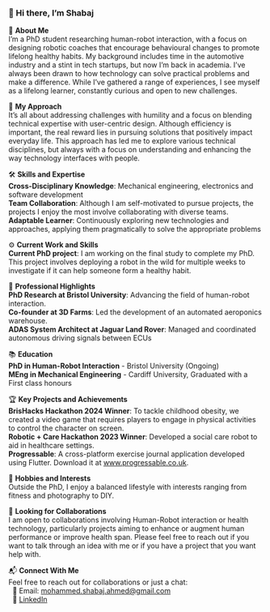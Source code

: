 ### 👋 Hi there, I’m Shabaj

<!--
**msahmed1/msahmed1** is a ✨ _special_ ✨ repository because its `README.md` (this file) appears on your GitHub profile.

Here are some ideas to get you started:

- 🔭 I’m currently working on ...
- 🌱 I’m currently learning ...
- 👯 I’m looking to collaborate on ...
- 🤔 I’m looking for help with ...
- 💬 Ask me about ...
- 📫 How to reach me: ...
- 😄 Pronouns: ...
- ⚡ Fun fact: ...
-->

🌱 **About Me** <br />
I’m a PhD student researching human-robot interaction, with a focus on designing robotic coaches that encourage behavioural changes to promote lifelong healthy habits. My background includes time in the automotive industry and a stint in tech startups, but now I’m back in academia. I’ve always been drawn to how technology can solve practical problems and make a difference. While I’ve gathered a range of experiences, I see myself as a lifelong learner, constantly curious and open to new challenges.

🧩 **My Approach** <br />
It’s all about addressing challenges with humility and a focus on blending technical expertise with user-centric design. Although efficiency is important, the real reward lies in pursuing solutions that positively impact everyday life. This approach has led me to explore various technical disciplines, but always with a focus on understanding and enhancing the way technology interfaces with people. <br />

🛠 **Skills and Expertise** <br />
**Cross-Disciplinary Knowledge**: Mechanical engineering, electronics and software development <br />
**Team Collaboration**: Although I am self-motivated to pursue projects, the projects I enjoy the most involve collaborating with diverse teams. <br />
**Adaptable Learner**: Continuously exploring new technologies and approaches, applying them pragmatically to solve the appropriate problems <br />

⚙️ **Current Work and Skills** <br />
**Current PhD project**: I am working on the final study to complete my PhD. This project involves deploying a robot in the wild for multiple weeks to investigate if it can help someone form a healthy habit. <br />

💼 **Professional Highlights** <br />
**PhD Research at Bristol University**: Advancing the field of human-robot interaction. <br />
**Co-founder at 3D Farms**: Led the development of an automated aeroponics warehouse. <br />
**ADAS System Architect at Jaguar Land Rover**: Managed and coordinated autonomous driving signals between ECUs <br />

📚 **Education** <br />
**PhD in Human-Robot Interaction** - Bristol University (Ongoing) <br />
**MEng in Mechanical Engineering** - Cardiff University, Graduated with a First class honours<br />

🏆 **Key Projects and Achievements** <br />
**BrisHacks Hackathon 2024 Winner**: To tackle childhood obesity, we created a video game that requires players to engage in physical activities to control the character on screen. <br />
**Robotic + Care Hackathon 2023 Winner**: Developed a social care robot to aid in healthcare settings. <br />
**Progressable**: A cross-platform exercise journal application developed using Flutter. Download it at www.progressable.co.uk.  

🎨 **Hobbies and Interests** <br />
Outside the PhD, I enjoy a balanced lifestyle with interests ranging from fitness and photography to DIY. <br />

🤝 **Looking for Collaborations** <br />
I am open to collaborations involving Human-Robot interaction or health technology, particularly projects aiming to enhance or augment human performance or improve health span. Please feel free to reach out if you want to talk through an idea with me or if you have a project that you want help with. <br />

📬 **Connect With Me** <br />
Feel free to reach out for collaborations or just a chat: <br />
&nbsp; 📧 Email: mohammed.shabaj.ahmed@gmail.com <br />
&nbsp; 🔗 [LinkedIn](https://www.linkedin.com/in/mohammed-shabaj-ahmed/) <br />
